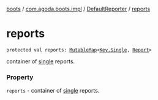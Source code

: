[boots](../../index.md) / [com.agoda.boots.impl](../index.md) / [DefaultReporter](index.md) / [reports](./reports.md)

# reports

`protected val reports: `[`MutableMap`](https://kotlinlang.org/api/latest/jvm/stdlib/kotlin.collections/-mutable-map/index.html)`<`[`Key.Single`](../../com.agoda.boots/-key/-single/index.md)`, `[`Report`](../../com.agoda.boots/-report/index.md)`>`

container of [single](../../com.agoda.boots/-key/-single/index.md) reports.

### Property

`reports` - container of [single](../../com.agoda.boots/-key/-single/index.md) reports.